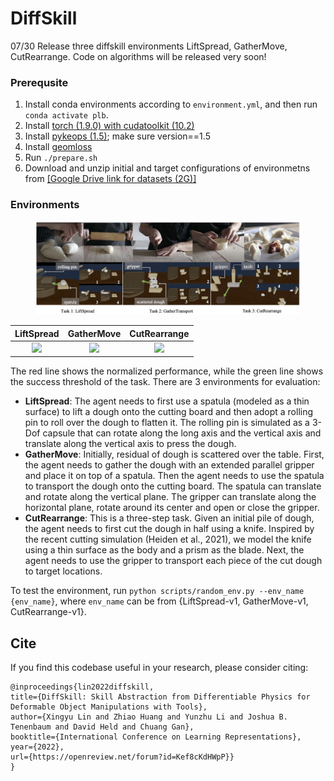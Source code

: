 # DiffSkill
07/30 Release three diffskill environments LiftSpread, GatherMove, CutRearrange. Code on algorithms will be released very soon!

### Prerequsite
1. Install conda environments according to `environment.yml`, and then run `conda activate plb`.
2. Install [torch (1.9.0) with cudatoolkit (10.2)](https://pytorch.org/get-started/previous-versions/)
3. Install [pykeops (1.5)](https://www.kernel-operations.io/keops/python/installation.html); make sure version==1.5
3. Install [geomloss](https://www.kernel-operations.io/geomloss/api/install.html)
4. Run `./prepare.sh`
5. Download and unzip initial and target configurations of environmetns from [[Google Drive link for datasets (2G)]](https://drive.google.com/file/d/11XZw-p2FX-yvoHMnc_yNO5x7iiLxwlwB/view?usp=sharing)

### Environments
<figure>
<img src="imgs/pull.jpg">
</figure>

| LiftSpread  | GatherMove | CutRearrange |
| :---: | :---: | :---: |
| <img src="imgs/diffskill_execute_0_plot.gif" width="200">  | <img src="imgs/diffskill_execute_1_plot.gif" width="200">  | <img src="imgs/diffskill_cut_execute_2_plot.gif" width="200">  |



The red line shows the normalized performance, while the green line shows the success threshold of the task. There are 3 environments for evaluation:

* **LiftSpread**: The agent needs to first use a spatula (modeled as a thin surface) to lift a dough onto the cutting board and then adopt a rolling pin to roll over the dough to flatten it. The rolling pin is simulated as a 3-Dof capsule that can rotate along the long axis and the vertical axis and translate along the vertical axis to press the dough.
* **GatherMove**: Initially, residual of dough is scattered over the table. First, the agent needs to gather the dough with an extended parallel gripper and place it on top of a spatula. Then the agent needs to use the spatula to transport the dough onto the cutting board. The spatula can translate and rotate along the vertical plane. The gripper can translate along the horizontal plane, rotate
around its center and open or close the gripper.
* **CutRearrange**:  This is a three-step task. Given an initial pile of dough, the agent needs to first cut the dough in half using a knife. Inspired by the recent cutting simulation (Heiden et al., 2021), we model the knife using a thin surface as the body and a prism as the blade. Next, the agent needs to use the gripper to transport each piece of the cut dough to target locations.

To test the environment, run `python scripts/random_env.py --env_name {env_name}`, where `env_name` can be from {LiftSpread-v1, GatherMove-v1, CutRearrange-v1}.

## Cite
If you find this codebase useful in your research, please consider citing:
```
@inproceedings{lin2022diffskill,
title={DiffSkill: Skill Abstraction from Differentiable Physics for Deformable Object Manipulations with Tools},
author={Xingyu Lin and Zhiao Huang and Yunzhu Li and Joshua B. Tenenbaum and David Held and Chuang Gan},
booktitle={International Conference on Learning Representations},
year={2022},
url={https://openreview.net/forum?id=Kef8cKdHWpP}}
}
```
